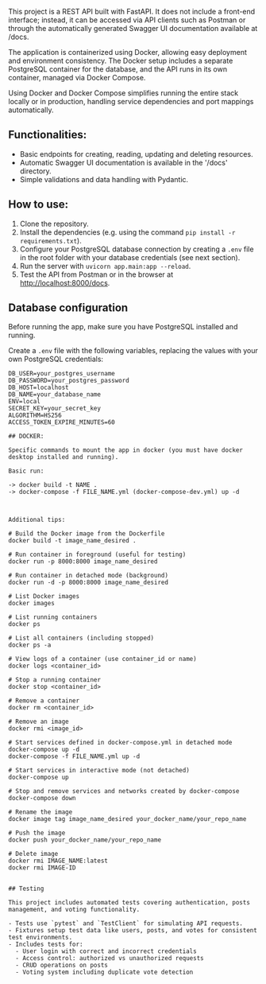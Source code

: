 This project is a REST API built with FastAPI. It does not include a front-end interface; instead, it can be accessed via API clients such as Postman or through the automatically generated Swagger UI documentation available at /docs.

The application is containerized using Docker, allowing easy deployment and environment consistency. The Docker setup includes a separate PostgreSQL container for the database, and the API runs in its own container, managed via Docker Compose.

Using Docker and Docker Compose simplifies running the entire stack locally or in production, handling service dependencies and port mappings automatically.

## Functionalities:

- Basic endpoints for creating, reading, updating and deleting resources.
- Automatic Swagger UI documentation is available in the '/docs' directory.
- Simple validations and data handling with Pydantic.

## How to use:

1. Clone the repository.
2. Install the dependencies (e.g. using the command `pip install -r requirements.txt`).
3. Configure your PostgreSQL database connection by creating a `.env` file in the root folder with your database credentials (see next section).
4. Run the server with `uvicorn app.main:app --reload`.
5. Test the API from Postman or in the browser at [http://localhost:8000/docs](http://localhost:8000/docs).

## Database configuration

Before running the app, make sure you have PostgreSQL installed and running.

Create a `.env` file with the following variables, replacing the values with your own PostgreSQL credentials:

```env
DB_USER=your_postgres_username
DB_PASSWORD=your_postgres_password
DB_HOST=localhost
DB_NAME=your_database_name
ENV=local
SECRET_KEY=your_secret_key
ALGORITHM=HS256
ACCESS_TOKEN_EXPIRE_MINUTES=60

## DOCKER:

Specific commands to mount the app in docker (you must have docker desktop installed and running).

Basic run:

-> docker build -t NAME .
-> docker-compose -f FILE_NAME.yml (docker-compose-dev.yml) up -d



Additional tips:

# Build the Docker image from the Dockerfile
docker build -t image_name_desired .

# Run container in foreground (useful for testing)
docker run -p 8000:8000 image_name_desired

# Run container in detached mode (background)
docker run -d -p 8000:8000 image_name_desired

# List Docker images
docker images

# List running containers
docker ps

# List all containers (including stopped)
docker ps -a

# View logs of a container (use container_id or name)
docker logs <container_id>

# Stop a running container
docker stop <container_id>

# Remove a container
docker rm <container_id>

# Remove an image
docker rmi <image_id>

# Start services defined in docker-compose.yml in detached mode
docker-compose up -d
docker-compose -f FILE_NAME.yml up -d

# Start services in interactive mode (not detached)
docker-compose up

# Stop and remove services and networks created by docker-compose
docker-compose down

# Rename the image
docker image tag image_name_desired your_docker_name/your_repo_name

# Push the image
docker push your_docker_name/your_repo_name

# Delete image
docker rmi IMAGE_NAME:latest
docker rmi IMAGE-ID


## Testing

This project includes automated tests covering authentication, posts management, and voting functionality.

- Tests use `pytest` and `TestClient` for simulating API requests.
- Fixtures setup test data like users, posts, and votes for consistent test environments.
- Includes tests for:
  - User login with correct and incorrect credentials
  - Access control: authorized vs unauthorized requests
  - CRUD operations on posts
  - Voting system including duplicate vote detection

